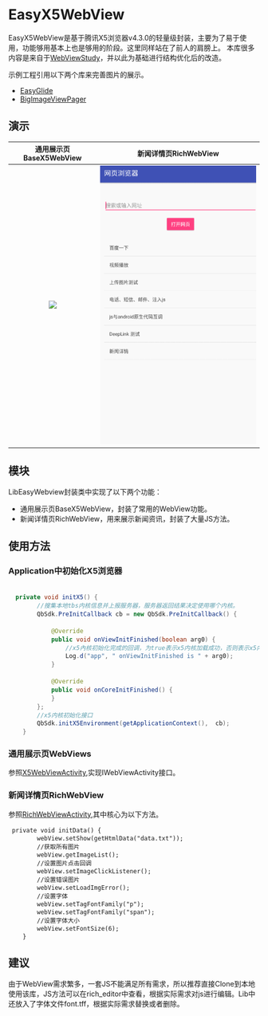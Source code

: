 # EasyX5WebView
EasyX5WebView是基于腾讯X5浏览器v4.3.0的轻量级封装，主要为了易于使用，功能够用基本上也是够用的阶段。这里同样站在了前人的肩膀上。
本库很多内容是来自于[WebViewStudy](https://github.com/BzCoder/WebViewStudy)，并以此为基础进行结构优化后的改造。

示例工程引用以下两个库来完善图片的展示。
- [EasyGlide](https://github.com/BzCoder/EasyGlide)
- [BigImageViewPager](https://github.com/BzCoder/BigImageViewPager)

## 演示


|  通用展示页BaseX5WebView                  | 新闻详情页RichWebView                    | 
|:------------------------------:|:---------------------------------:|
|![](art/CommonWebView.gif) | ![](art/RichWebView.gif) |


## 模块
LibEasyWebview封装类中实现了以下两个功能：
- 通用展示页BaseX5WebView，封装了常用的WebView功能。
- 新闻详情页RichWebView，用来展示新闻资讯，封装了大量JS方法。

## 使用方法

### Application中初始化X5浏览器

```java

  private void initX5() {
        //搜集本地tbs内核信息并上报服务器，服务器返回结果决定使用哪个内核。
        QbSdk.PreInitCallback cb = new QbSdk.PreInitCallback() {

            @Override
            public void onViewInitFinished(boolean arg0) {
                //x5內核初始化完成的回调，为true表示x5内核加载成功，否则表示x5内核加载失败，会自动切换到系统内核。
                Log.d("app", " onViewInitFinished is " + arg0);
            }

            @Override
            public void onCoreInitFinished() {
            }
        };
        //x5内核初始化接口
        QbSdk.initX5Environment(getApplicationContext(),  cb);
    }
 ```
    
###  通用展示页WebViews
参照[X5WebViewActivity](https://github.com/BzCoder/EasyX5WebView/blob/master/app/src/main/java/me/bzcoder/webview/tencentx5/X5WebViewActivity.java),实现IWebViewActivity接口。

###  新闻详情页RichWebView
参照[RichWebViewActivity](https://github.com/BzCoder/EasyX5WebView/blob/master/app/src/main/java/me/bzcoder/webview/tencentx5/RichWebViewActivity.java),其中核心为以下方法。

```
 private void initData() {
        webView.setShow(getHtmlData("data.txt"));
        //获取所有图片
        webView.getImageList();
        //设置图片点击回调
        webView.setImageClickListener();
        //设置错误图片
        webView.setLoadImgError();
        //设置字体
        webView.setTagFontFamily("p");
        webView.setTagFontFamily("span");
        //设置字体大小
        webView.setFontSize(6);
    }
```
 
## 建议
由于WebView需求繁多，一套JS不能满足所有需求，所以推荐直接Clone到本地使用该库，JS方法可以在rich_editor中查看，根据实际需求对js进行编辑。Lib中还放入了字体文件font.tff，根据实际需求替换或者删除。

